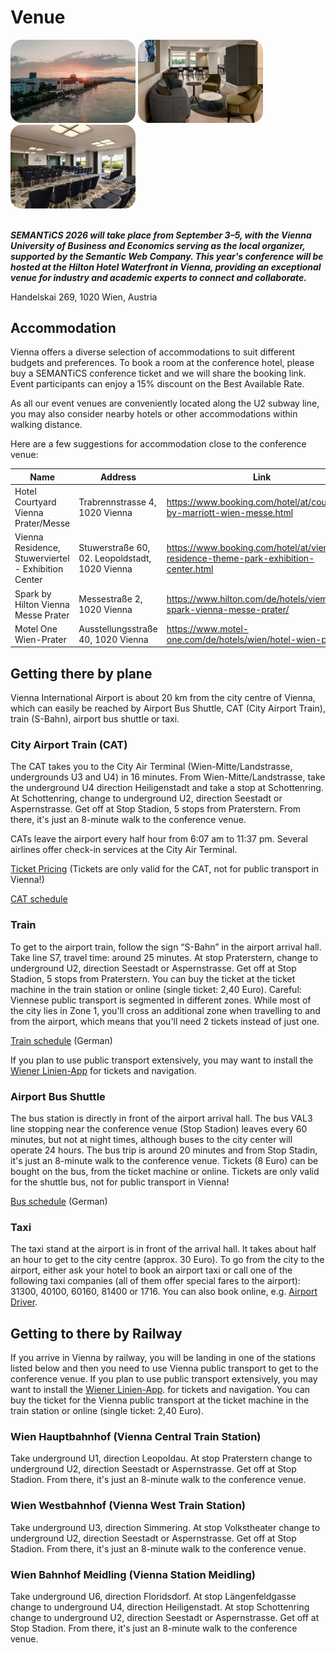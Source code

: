 # Venue

<style>
	img {
		border-radius: 18px !important;
	}
</style>
<div class="d-flex justify-content-between bd-highlight mb-3">
 <img src="../img/venue.jpg" style="max-width:32%; min-width:200px" width="60%" height="auto" alt="">
 <img src="../img/venue_socialRoom.jpg" style="max-width:32%; min-width:200px" width="60%" height="auto" alt="">  
 <img src="../img/venue_meetingRoom.jpg" style="max-width:32%; min-width:200px" width="60%" height="auto" alt="">  
</div>
</br>

**_SEMANTiCS 2026 will take place from September 3–5, with the Vienna University of Business and Economics serving as the local organizer, supported by the Semantic Web Company. This year's conference will be hosted at the Hilton Hotel Waterfront in Vienna, providing an exceptional venue for industry and academic experts to connect and collaborate._**

Handelskai 269, 1020 Wien, Austria

## Accommodation

Vienna offers a diverse selection of accommodations to suit different budgets and preferences. To book a room at the conference hotel, please buy a SEMANTiCS conference ticket and we will share the booking link. Event participants can enjoy a 15% discount on the Best Available Rate.

<!-- [Reservation at the Hilton Hotel Waterfront](https://www.hilton.com/en/attend-my-event/viehahi-asema-a8c0c685-9f6e-4d60-83c0-ad8e7d866430/) -->
<!-- [Reservation at the Hilton Hotel Waterfront](https://www.hilton.com/en/hotels/viehahi-hilton-vienna-waterfront/) -->

As all our event venues are conveniently located along the U2 subway line, you may also consider nearby hotels or other accommodations within walking distance.

Here are a few suggestions for accommodation close to the conference venue:

| Name                                                | Address                                        | Link                                                                                |
| --------------------------------------------------- | ---------------------------------------------- | ----------------------------------------------------------------------------------- |
| Hotel Courtyard Vienna Prater/Messe                 | Trabrennstrasse 4, 1020 Vienna                 | https://www.booking.com/hotel/at/courtyard-by-marriott-wien-messe.html              |
| Vienna Residence, Stuwerviertel - Exhibition Center | Stuwerstraße 60, 02. Leopoldstadt, 1020 Vienna | https://www.booking.com/hotel/at/vienna-residence-theme-park-exhibition-center.html |
| Spark by Hilton Vienna Messe Prater                 | Messestraße 2, 1020 Vienna                     | https://www.hilton.com/de/hotels/viemepe-spark-vienna-messe-prater/                 |
| Motel One Wien-Prater                               | Ausstellungsstraße 40, 1020 Vienna             | https://www.motel-one.com/de/hotels/wien/hotel-wien-prater/                         |

## Getting there by plane

<!-- <div class="venue-sec-title"><img style="vertical-align:middle" src="../img/icons/airplane-fill.svg" width="30" height="30"></span><span> Fly in by plane</span></div> -->

Vienna International Airport is about 20 km from the city centre of Vienna, which can easily be reached by Airport Bus Shuttle, CAT (City Airport Train), train (S-Bahn), airport bus shuttle or taxi.

### City Airport Train (CAT)

The CAT takes you to the City Air Terminal (Wien-Mitte/Landstrasse, undergrounds U3 and U4) in 16 minutes. From Wien-Mitte/Landstrasse, take the underground U4 direction Heiligenstadt and take a stop at Schottenring. At Schottenring, change to underground U2, direction Seestadt or Aspernstrasse. Get off at Stop Stadion, 5 stops from Praterstern. From there, it's just an 8-minute walk to the conference venue.

CATs leave the airport every half hour from 6:07 am to 11:37 pm. Several airlines offer check-in services at the City Air Terminal.

[Ticket Pricing](https://www.cityairporttrain.com/en/prices) (Tickets are only valid for the CAT, not for public transport in Vienna!)

[CAT schedule](https://www.cityairporttrain.com/en/info-service/timetable)

### Train

To get to the airport train, follow the sign “S-Bahn” in the airport arrival hall. Take line S7, travel time: around 25 minutes. At stop Praterstern, change to underground U2, direction Seestadt or Aspernstrasse. Get off at Stop Stadion, 5 stops from Praterstern. You can buy the ticket at the ticket machine in the train station or online (single ticket: 2,40 Euro). Careful: Viennese public transport is segmented in different zones. While most of the city lies in Zone 1, you'll cross an additional zone when travelling to and from the airport, which means that you'll need 2 tickets instead of just one.

[Train schedule](https://www.schnellbahn-wien.at/web/flughafen_wien-schwechat.html) (German)

If you plan to use public transport extensively, you may want to install the [Wiener Linien-App](https://www.wienerlinien.at/wienmobil-app) for tickets and navigation.

### Airport Bus Shuttle

The bus station is directly in front of the airport arrival hall. The bus VAL3 line stopping near the conference venue (Stop Stadion) leaves every 60 minutes, but not at night times, although buses to the city center will operate 24 hours. The bus trip is around 20 minutes and from Stop Stadin, it's just an 8-minute walk to the conference venue. Tickets (8 Euro) can be bought on the bus, from the ticket machine or online. Tickets are only valid for the shuttle bus, not for public transport in Vienna!

[Bus schedule](https://www.viennaairport.com/jart/prj3/va/uploads/data-uploads/Passagier/Parken/VIE_VAL3_de_en.pdf) (German)

### Taxi

The taxi stand at the airport is in front of the arrival hall. It takes about half an hour to get to the city centre (approx. 30 Euro). To go from the city to the airport, either ask your hotel to book an airport taxi or call one of the following taxi companies (all of them offer special fares to the airport): 31300, 40100, 60160, 81400 or 1716. You can also book online, e.g. [Airport Driver](https://airportdriver.at/en/).

## Getting to there by Railway

If you arrive in Vienna by railway, you will be landing in one of the stations listed below and then you need to use Vienna public transport to get to the conference venue. If you plan to use public transport extensively, you may want to install the [Wiener Linien-App](https://www.wienerlinien.at/wienmobil-app). for tickets and navigation. You can buy the ticket for the Vienna public transport at the ticket machine in the train station or online (single ticket: 2,40 Euro).

### Wien Hauptbahnhof (Vienna Central Train Station)

Take underground U1, direction Leopoldau. At stop Praterstern change to underground U2, direction Seestadt or Aspernstrasse. Get off at Stop Stadion. From there, it's just an 8-minute walk to the conference venue.

### Wien Westbahnhof (Vienna West Train Station)

Take underground U3, direction Simmering. At stop Volkstheater change to underground U2, direction Seestadt or Aspernstrasse. Get off at Stop Stadion. From there, it's just an 8-minute walk to the conference venue.

### Wien Bahnhof Meidling (Vienna Station Meidling)

Take underground U6, direction Floridsdorf. At stop Längenfeldgasse change to underground U4, direction Heiligenstadt. At stop Schottenring change to underground U2, direction Seestadt or Aspernstrasse. Get off at Stop Stadion. From there, it's just an 8-minute walk to the conference venue.
